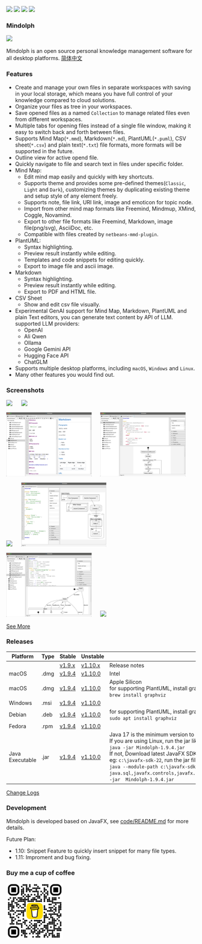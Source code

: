 <p>
	<a title="Releases" target="_blank" href="https://github.com/mindolph/Mindolph/releases"><img src="https://img.shields.io/github/release/mindolph/Mindolph.svg?style=flat-square&color=9CF"></a>
	<a title="Downloads" target="_blank" href="https://github.com/mindolph/Mindolph/releases"><img src="https://img.shields.io/github/downloads/mindolph/Mindolph/total.svg?style=flat-square&color=blueviolet"></a>
	<a title="GitHub Commits" target="_blank" href="https://github.com/mindolph/Mindolph/commits/main/"><img src="https://img.shields.io/github/commit-activity/m/mindolph/Mindolph.svg?style=flat-square"></a>
	<a title="Last Commit" target="_blank" href="https://github.com/mindolph/Mindolph/commits/main/"><img src="https://img.shields.io/github/last-commit/mindolph/Mindolph.svg?style=flat-square&color=FF9900"></a>
</p>

### Mindolph

![](./DemoWorkspace/app_30.png)

Mindolph is an open source personal knowledge management software for all desktop platforms. [简体中文](./docs/README_zh_CN.md)


### Features
* Create and manage your own files in separate workspaces with saving in your local storage, which means you have full control of your knowledge compared to cloud solutions.
* Organize your files as tree in your workspaces.
* Save opened files  as a named `Collection` to manage related files even from different workspaces.
* Multiple tabs for opening files instead of a single file window, making it easy to switch back and forth between files.
* Supports Mind Map(`*.mmd`), Markdown(`*.md`), PlantUML(`*.puml`), CSV sheet(`*.csv`) and plain text(`*.txt`) file formats, more formats will be supported in the future.
* Outline view for active opend file.
* Quickly navigate to file and search text in files under specific folder.
* Mind Map:
	* Edit mind map easily and quickly with key shortcuts.
	* Supports theme and provides some pre-defined themes(`Classic`, `Light` and `Dark`), customizing themes by duplicating existing theme and setup style of any element freely.
	* Supports note, file link, URI link, image and emoticon for topic node.
	* Import from other mind map formats like Freemind, Mindmup, XMind, Coggle, Novamind.
	* Export to other file formats like Freemind, Markdown, image file(png/svg), AsciiDoc, etc.
	* Compatible with files created by `netbeans-mmd-plugin`.
* PlantUML:
	* Syntax highlighting.
	* Preview result instantly while editing.
	* Templates and code snippets for editing quickly.
	* Export to image file and ascii image.
* Markdown
	* Syntax highlighting.
	* Preview result instantly while editing.
	* Export to PDF and HTML file.
* CSV Sheet
	* Show and edit csv file visually.
* Experimental GenAI support for Mind Map, Markdown, PlantUML and plain Text editors, you can generate text content by API of LLM. supported LLM providers:
	* OpenAI  
	* Ali Qwen  
	* Ollama  
	* Google Gemini API  
	* Hugging Face API  
	* ChatGLM  
* Supports multiple desktop platforms, including `macOS`, `Windows` and `Linux`.
* Many other features you would find out.


### Screenshots
<p float="left">
	<img src="docs/screenshots/mindmap_light.jpg" width="45%"/>
	&nbsp;&nbsp;&nbsp;&nbsp;
	<img src="docs/screenshots/mindmap_dark.jpg" width="45%"/>
</p>
<p float="left">
	<img src="docs/screenshots/markdown1.jpg" width="45%"/>
	&nbsp;&nbsp;&nbsp;&nbsp;
	<img src="docs/screenshots/puml_activity.jpg" width="45%"/>
</p>
<p float="left">
	<img src="docs/screenshots/puml_sequence.jpg" width="45%"/>
	&nbsp;&nbsp;&nbsp;&nbsp;
	<img src="docs/screenshots/puml_component2.jpg" width="45%"/>
</p>
<p float="left">
	<img src="docs/screenshots/puml_state.jpg" width="45%"/>
	&nbsp;&nbsp;&nbsp;&nbsp;
	<img src="docs/screenshots/find_in_files.jpg" width="45%"/>
</p>

[See More](docs/screenshots.md)


### Releases

|Platform|Type|Stable|Unstable|Note|
|----|----|----|----|----|
|| |[v1.9.x](docs/release-notes/v1.9/v1.9.md)|[v1.10.x](docs/release-notes/v1.10/v1.10.md)| Release notes |
|macOS|.dmg|[v1.9.4](https://github.com/mindolph/Mindolph/releases/download/v1.9.4/Mindolph-1.9.4-x64.dmg) |[v1.10.0](https://github.com/mindolph/Mindolph/releases/download/v1.10.0/Mindolph-1.10.0-x64.dmg) | Intel |
|macOS|.dmg|[v1.9.4](https://github.com/mindolph/Mindolph/releases/download/v1.9.4/Mindolph-1.9.4-aarch64.dmg) |[v1.10.0](https://github.com/mindolph/Mindolph/releases/download/v1.10.0/Mindolph-1.10.0-aarch64.dmg) | Apple Silicon </br>for supporting PlantUML, install graphviz first:</br>`brew install graphviz`|
|Windows|.msi|[v1.9.4](https://github.com/mindolph/Mindolph/releases/download/v1.9.4/Mindolph-1.9.4.msi) |[v1.10.0](https://github.com/mindolph/Mindolph/releases/download/v1.10.0/Mindolph-1.10.0.msi) | |
|Debian|.deb|[v1.9.4](https://github.com/mindolph/Mindolph/releases/download/v1.9.4/Mindolph-1.9.4.deb)|[v1.10.0](https://github.com/mindolph/Mindolph/releases/download/v1.10.0/Mindolph-1.10.0.deb)|	for supporting PlantUML, install graphviz first:</br>  `sudo apt install graphviz`|
|Fedora|.rpm|[v1.9.4](https://github.com/mindolph/Mindolph/releases/download/v1.9.4/Mindolph-1.9.4.rpm)|[v1.10.0](https://github.com/mindolph/Mindolph/releases/download/v1.10.0/Mindolph-1.10.0.rpm)| |
|Java Executable|.jar|[v1.9.4](https://github.com/mindolph/Mindolph/releases/download/v1.9.4/Mindolph-1.9.4.jar)|[v1.10.0](https://github.com/mindolph/Mindolph/releases/download/v1.10.0/Mindolph-1.10.0.jar)| Java 17 is the minimum version to run this application. 	</br> If you are using Linux, run the jar like this:  </br> `java -jar Mindolph-1.9.4.jar`  </br> If not, Download latest JavaFX SDK for your platform and extract to somewhere eg: `c:\javafx-sdk-22`, run the jar file like this:   </br> `java --module-path c:\javafx-sdk-22\lib --add-modules  java.sql,javafx.controls,javafx.fxml,javafx.swing,javafx.web,jdk.crypto.ec -jar  Mindolph-1.9.4.jar` |


[Change Logs](docs/change_logs.md)


### Development

Mindolph is developed based on JavaFX, see [code/README.md](code/README.md) for more details.

Future Plan:
* 1.10: Snippet Feature to quickly insert snippet for many file types.
* 1.11: Improment and bug fixing.

### Buy me a cup of coffee

<img src="docs/bmc_qr.png" width="30%"/>
